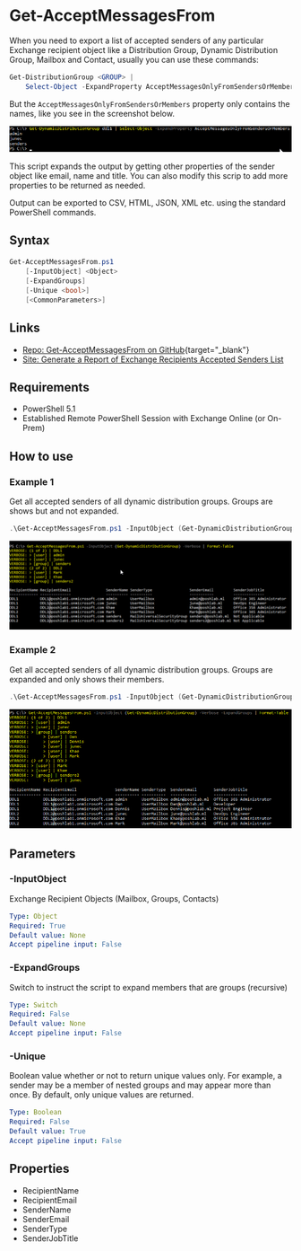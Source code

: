 # Get-AcceptMessagesFrom

When you need to export a list of accepted senders of any particular Exchange recipient object like a Distribution Group, Dynamic Distribution Group, Mailbox and Contact, usually you can use these commands:

```PowerShell
Get-DistributionGroup <GROUP> |
    Select-Object -ExpandProperty AcceptMessagesOnlyFromSendersOrMembers
```

But the `AcceptMessagesOnlyFromSendersOrMembers` property only contains the names, like you see in the screenshot below.

![AcceptMessagesOnlyFromSendersOrMembers](https://github.com/junecastillote/Get-AcceptMessagesFrom/blob/master/images/intro1.png)

This script expands the output by getting other properties of the sender object like email, name and title.
You can also modify this scrip to add more properties to be returned as needed.

Output can be exported to CSV, HTML, JSON, XML etc. using the standard PowerShell commands.

## Syntax

```PowerShell
Get-AcceptMessagesFrom.ps1
    [-InputObject] <Object>
    [-ExpandGroups]
    [-Unique <bool>]
    [<CommonParameters>]
```

## Links

- [Repo: Get-AcceptMessagesFrom on GitHub](https://github.com/junecastillote/Get-AcceptMessagesFrom){target="_blank"}
- [Site: Generate a Report of Exchange Recipients Accepted Senders List](https://lazyexchangeadmin.com/generate-a-report-of-exchange-recipients-accepted-senders/)

## Requirements

- PowerShell 5.1
- Established Remote PowerShell Session with Exchange Online (or On-Prem)

## How to use

### Example 1

Get all accepted senders of all dynamic distribution groups. Groups are shows but and not expanded.

```PowerShell
.\Get-AcceptMessagesFrom.ps1 -InputObject (Get-DynamicDistributionGroup DDL1) -verbose
```

![Example 1](https://github.com/junecastillote/Get-AcceptMessagesFrom/blob/master/images/Example1.png)

### Example 2

Get all accepted senders of all dynamic distribution groups. Groups are expanded and only shows their members.

```PowerShell
.\Get-AcceptMessagesFrom.ps1 -InputObject (Get-DynamicDistributionGroup) -Verbose -ExpandGroups | Format-Table
```

![Example 2](https://github.com/junecastillote/Get-AcceptMessagesFrom/blob/master/images/Example2.png)

## Parameters

### -InputObject

Exchange Recipient Objects (Mailbox, Groups, Contacts)

```yaml
Type: Object
Required: True
Default value: None
Accept pipeline input: False
```

### -ExpandGroups

Switch to instruct the script to expand members that are groups (recursive)

```yaml
Type: Switch
Required: False
Default value: None
Accept pipeline input: False
```

### -Unique

Boolean value whether or not to return unique values only. For example, a sender may be a member of nested groups and may appear more than once. By default, only unique values are returned.

```yaml
Type: Boolean
Required: False
Default value: True
Accept pipeline input: False
```

## Properties

- RecipientName
- RecipientEmail
- SenderName
- SenderEmail
- SenderType
- SenderJobTitle
